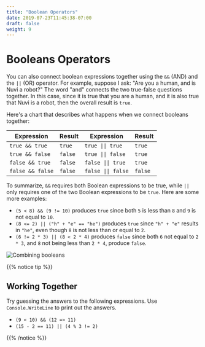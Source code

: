 ```yaml
---
title: "Boolean Operators"
date: 2019-07-23T11:45:38-07:00
draft: false
weight: 9
---
```


# Booleans Operators

You can also connect boolean expressions together using the `&&` (AND) and the `||` (OR) operator. For example, suppose I ask: "Are you a human, and is Nuvi a robot?" The word "and" connects the two true-false questions together. In this case, since it is true that you are a human, and it is also true that Nuvi is a robot, then the overall result is `true`.

Here's a chart that describes what happens when we connect booleans together:

| Expression       | Result  | Expression                            | Result  |
| ---------------- | ------- | ------------------------------------- | ------- |
| `true && true`   | `true`  | <code>true &#124;&#124; true</code>   | `true`  |
| `true && false`  | `false` | <code>true &#124;&#124; false</code>  | `true`  |
| `false && true`  | `false` | <code>false &#124;&#124; true</code>  | `true`  |
| `false && false` | `false` | <code>false &#124;&#124; false</code> | `false` |

To summarize, `&&` requires both Boolean expressions to be true, while `||` only requires one of the two Boolean expressions to be `true`. Here are some more examples:

- `(5 < 8) && (9 != 10)` produces `true` since both `5` is less than `8` and `9` is not equal to `10`.
- `(8 <= 2) || ("h" + "e" == "he")` produces `true` since `"h" + "e"` results in `"he"`, even though `8` is not less than or equal to `2`.
- `(6 != 2 * 3) || (8 < 2 * 4)` produces `false` since both `6` not equal to `2 * 3`, and `8` not being less than `2 * 4`, produce `false`.

![Combining booleans](../media/booleans-advanced.png)

{{% notice tip %}}

## Working Together

Try guessing the answers to the following expressions. Use `Console.WriteLine` to print out the answers.

- `(9 < 10) && (12 => 11)`
- `(15 - 2 == 11) || (4 % 3 != 2)`

<!--<iframe height="600px" width="100%" src="https://repl.it/@nuevofoundation/NF-CSharp-blank?lite=true" scrolling="no" frameborder="no" allowtransparency="true" allowfullscreen="true" sandbox="allow-forms allow-pointer-lock allow-popups allow-same-origin allow-scripts allow-modals"></iframe>-->

{{% /notice %}}
